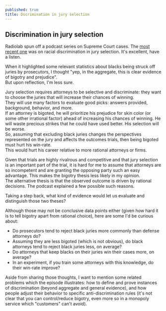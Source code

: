 ```yaml
---
published: true
title: Dscrimination in jury selection
---
```

## Discrimination in jury selection

Radiolab spun off a podcast series on Supreme Court cases. The [most recent one](http://www.wnyc.org/story/object-anyway) was on racial discrimination in jury selection. It's excellent, have a listen. 

When it highlighted some relevant statistics about blacks being struck off juries by prosecutors, I thought "yep, in the aggregate, this is clear evidence of bigotry and prejudice".  
But upon reflection, I'm less sure.

Jury selection requires attorneys to be selective and discriminate: they want to choose the juries that will increase their chances of winning.  
They will use many factors to evaluate good picks: answers provided, background, behavior, and more.  
If an attorney is bigoted, he will prioritize his prejudice for skin color (or some other irrational factor) ahead of increasing his chances of winning. He will waste precious strikes that he could have used better. His selection will be worse.   
So, assuming that excluding black juries changes the perspectives represented on the jury and affects the outcomes trials, then being bigoted must hurt his win-rate.  
This would hurt his career relative to more rational attorneys or firms.

Given that trials are highly rivalrous and competitive and that jury selection is an important part of the trial, it is hard for me to assume that attorneys are so incompetent and are granting the opposing party such an easy advantage. This makes the bigotry thesis less likely in my opinion.  
The alternative thesis is that the observed outcome is driven by rational decisions. The podcast explained a few possible such reasons.

Taking a step back, what kind of evidence would let us evaluate and distinguish those two theses?

Although those may not be conclusive data points either (given how hard it is to tell bigotry apart from rational choice), here are some I'd be curious about:  

- Do prosecutors tend to reject black juries more commonly than defense attorneys do?
- Assuming they are less bigoted (which is not obvious), do black attorneys tend to reject black juries less, on average?
- Do attorneys that keep blacks on their juries win their cases more, on average?
- In an experiment, if you train some attorneys with this knowledge, do their win-rate improve?

Aside from sharing those thoughts, I want to mention some related problems which the episode illustrates: how to define and prove instances of discrimination (beyond aggregate and general evidence), and how people adjust their behavior to specific anti-discrimination rules (it's not clear that you can control/reduce bigotry, even more so in a monopoly service which "customers" can't avoid).
